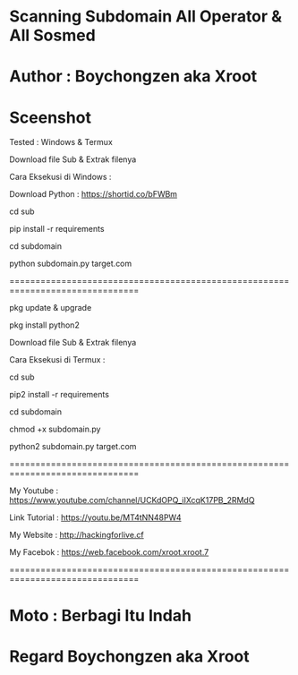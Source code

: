 # Scanning Subdomain All Operator & All Sosmed 

# Author : Boychongzen aka Xroot

# Sceenshot

Tested : Windows & Termux

Download file Sub & Extrak filenya

Cara Eksekusi di Windows :

Download Python : https://shortid.co/bFWBm

cd sub

pip install -r requirements

cd subdomain

python subdomain.py target.com

===============================================================================

pkg update & upgrade

pkg install python2

Download file Sub & Extrak filenya

Cara Eksekusi di Termux :

cd sub 

pip2 install -r requirements

cd subdomain

chmod +x subdomain.py

python2 subdomain.py target.com

===============================================================================

My Youtube : https://www.youtube.com/channel/UCKdOPQ_iIXcqK17PB_2RMdQ

Link Tutorial : https://youtu.be/MT4tNN48PW4

My Website : http://hackingforlive.cf

My Facebok : https://web.facebook.com/xroot.xroot.7

===============================================================================

# Moto : Berbagi Itu Indah


# Regard Boychongzen aka Xroot
